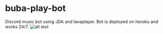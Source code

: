 # buba-play-bot
Discord music bot using JDA and lavaplayer.
Bot is deployed on heroku and works 24/7.
![alt text](https://i.pinimg.com/originals/97/f0/80/97f08066bb2b86447e0d419898e1ca45.png)

